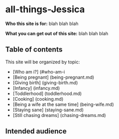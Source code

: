 # all-things-Jessica

**Who this site is for:** blah blah blah

**What you can get out of this site:** blah blah blah

## Table of contents

This site will be organized by topic:
* [Who am i?] (#who-am-i
* [Being pregnant] (being-pregnant.md)
* [Giving birth] (giving-birth.md)
* [Infancy] (infancy.md)
* [Toddlerhood] (toddlerhood.md)
* [Cooking] (cooking.md)
* [Being a wife at the same time] (being-wife.md)
* [Staying sane] (staying-sane.md)
* [Still chasing dreams] (chasing-dreams.md)

## Intended audience
